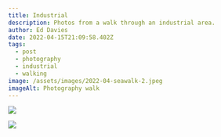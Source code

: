 ```yaml
---
title: Industrial
description: Photos from a walk through an industrial area.
author: Ed Davies
date: 2022-04-15T21:09:58.402Z
tags:
  - post
  - photography
  - industrial
  - walking
image: /assets/images/2022-04-seawalk-2.jpeg
imageAlt: Photography walk
---
```

![](/assets/images/2022-04-seawalk-3.jpeg)

![](/assets/images/2022-04-seawalk-1.jpeg)